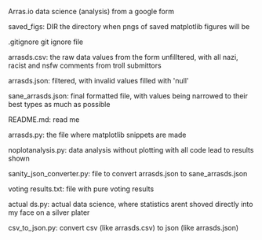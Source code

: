 Arras.io data science (analysis) from a google form

saved_figs: DIR
the directory when pngs of saved matplotlib figures will be

.gitignore
git ignore file

arrasds.csv:
the raw data values from the form
unfilltered, with all nazi, racist and nsfw comments from troll submittors

arrasds.json:
filtered, with invalid values filled with 'null'

sane_arrasds.json:
final formatted file, with values being narrowed
to their best types as much as possible

README.md:
read me

arrasds.py:
the file where matplotlib snippets are made

noplotanalysis.py:
data analysis without plotting with
all code lead to results shown

sanity_json_converter.py:
file to convert arrasds.json to sane_arrasds.json

voting results.txt:
file with pure voting results

actual ds.py:
actual data science, where statistics
arent shoved directly into my face
on a silver plater

csv_to_json.py:
convert csv (like arrasds.csv) to json (like arrasds.json)